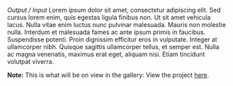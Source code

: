*Output / Input* Lorem ipsum dolor sit amet, consectetur adipiscing elit. Sed cursus lorem enim, quis egestas ligula finibus non. Ut sit amet vehicula lacus. Nulla vitae enim luctus nunc pulvinar malesuada. Mauris non molestie nulla. Interdum et malesuada fames ac ante ipsum primis in faucibus. Suspendisse potenti. Proin dignissim efficitur eros in vulputate. Integer at ullamcorper nibh. Quisque sagittis ullamcorper tellus, et semper est. Nulla ac magna venenatis, maximus erat eget, aliquam nisi. Etiam tincidunt volutpat viverra.

**Note:** This is what will be on view in the gallery: View the project [here](/input/).